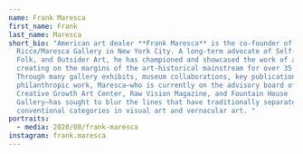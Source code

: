 ```yaml
---
name: Frank Maresca
first_name: Frank
last_name: Maresca
short_bio: "American art dealer **Frank Maresca** is the co-founder of
  Ricco/Maresca Gallery in New York City. A long-term advocate of Self-Taught,
  Folk, and Outsider Art, he has championed and showcased the work of artists
  creating on the margins of the art-historical mainstream for over 35 years.
  Through many gallery exhibits, museum collaborations, key publications, and
  philanthropic work, Maresca—who is currently on the advisory board of the
  Creative Growth Art Center, Raw Vision Magazine, and Fountain House
  Gallery—has sought to blur the lines that have traditionally separated
  conventional categories in visual art and vernacular art. "
portraits:
  - media: 2020/08/frank-maresca
instagram: frank.maresca
---
```

